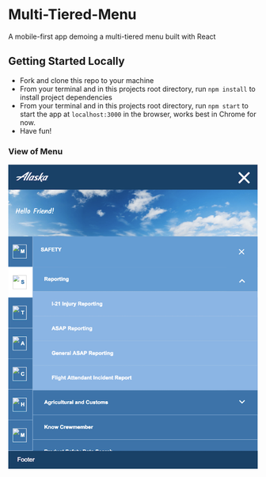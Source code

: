 # Multi-Tiered-Menu

A mobile-first app demoing a multi-tiered menu built with React

## Getting Started Locally

- Fork and clone this repo to your machine
- From your terminal and in this projects root directory, run `npm install` to install project dependencies
- From your terminal and in this projects root directory, run `npm start` to start the app at `localhost:3000` in the browser, works best in Chrome for now.
- Have fun!

### View of Menu
![multi-tier-menu](src/assets/react-air-ss.png)
